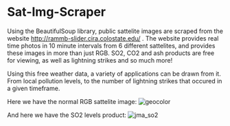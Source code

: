 # Sat-Img-Scraper
Using the BeautifulSoup library, public sattelite images are scraped from the website http://rammb-slider.cira.colostate.edu/ .
The website provides real time photos in 10 minute intervals from 6 different sattelites, and provides these images in  more than just RGB. SO2, CO2 and ash products are free for viewing, as well as
lightning strikes and so much more!

Using this free weather data, a variety of applications can be drawn from it. From local pollution levels, to the number of lightning strikes that occured in a given timeframe.

Here we have the normal RGB sattelite image:
  ![geocolor](https://github.com/SamuelHathcock/Web-Scraper/blob/master/assets/geo_color.png) 

And here we have the SO2 levels product:
  ![jma_so2](https://github.com/SamuelHathcock/Web-Scraper/blob/master/assets/jma_so2.png)


